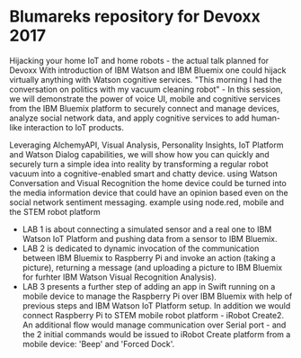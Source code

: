 # Blumareks repository for Devoxx 2017
Hijacking your home IoT and home robots - the actual talk planned for Devoxx
With introduction of IBM Watson and IBM Bluemix one could hijack virtually anything with Watson cognitive services. 
"This morning I had the conversation on politics with my vacuum cleaning robot" - In this session, we will demonstrate the power of voice UI, mobile and cognitive services from the IBM Bluemix platform to securely connect and manage devices, analyze social network data, and apply cognitive services to add human-like interaction to IoT products.
 
Leveraging AlchemyAPI, Visual Analysis, Personality Insights, IoT Platform and Watson Dialog capabilities, we will show how you can quickly and securely turn a simple idea into reality by transforming a regular robot vacuum into a cognitive-enabled smart and chatty device.
using Watson Conversation and Visual Recognition the home device could be turned into the media information device that could have an opinion based even on the social network sentiment messaging. example using node.red, mobile and the STEM robot platform


- LAB 1 is about connecting a simulated sensor and a real one to IBM Watson IoT Platform and pushing data from a sensor to IBM Bluemix.
- LAB 2 is dedicated to dynamic invocation of the communication between IBM Bluemix to Raspberry Pi and invoke an action (taking a picture), returning a message (and uploading a picture to IBM Bluemix for furhter IBM Watson Visual Recognition Analysis).
- LAB 3 presents a further step of adding an app in Swift running on a mobile device to manage the Raspberry Pi over IBM Bluemix with help of previous steps and IBM Watson IoT Platform setup. In addition we would connect Raspberry Pi to STEM mobile robot platform - iRobot Create2. An additional flow would manage communication over Serial port - and the 2 initial commands would be issued to iRobot Create platform from a mobile device: 'Beep' and 'Forced Dock'.
